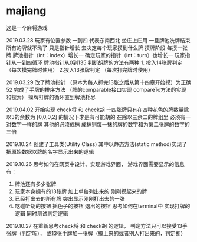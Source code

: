 # majiang

这是一个麻将游戏


2019.03.28
玩家有位置参数 一到四 代表东南西北 坐庄上庄用
一旦牌池洗牌结束 所有的牌就不动了 只是指针增长 去决定每个玩家摸到什么牌
摸牌阶段 
每摸一张牌 牌池指针（int：index）增长一 确定玩家的指针（int：turn）也增长一 玩家指针从一到四循环 牌池指针从0到135
判断胡牌的方法有两种 1. 投入14张牌判定 （每次摸完牌时使用） 2.投入13张牌判定 （每次打完牌时使用）

2019.03.29
改了牌池指针 （原本为每人抓完13张之后从第十四章开始摸）为正确52 完成了手牌的排序方法 （牌的comparable接口实现 compareTo方法的实现 和探索） 摸牌打牌的循环直到牌池耗尽

2019.04.02
开始实现 check将 和 check胡 十四张牌只有在四种花色的牌数量除以3的余数为 [0,0,0,2] 的情况下才是有可能胡的 在除以三余二的牌组里 必须有一对数字一样的牌 其他的必须成抹 成抹则每一抹的牌的数字和为第二张牌的数字的三倍 

2019.10.24
创建了工具类(Utility Class) 其中以静态方法(static method)实现了把原始数据以牌的名字显示出来的逻辑

2019.10.26
思考如何在网页中设计、实现游戏界面， 游戏界面需要显示的信息有：
1. 牌池还有多少张牌
2. 玩家本身拥有的13张牌 加上单独列出来的 刚刚摸起来的牌
3. 已经打出去的所有牌 突出显示刚刚打出去的一张
4. 吃碰听胡的按钮 摇色子的按钮 退出的按钮 
思考如何在terminal中 实现打牌的逻辑 同时测试判定逻辑

2019.10.27
在重新思考check将 和 check胡 的逻辑， 判定方法只可以接受13手张牌（判定听）， 或13张手牌加一张牌（摸上来的或者别人打出来的，判定胡）